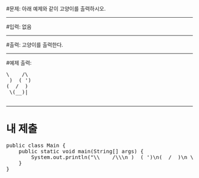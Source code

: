 #문제: 아래 예제와 같이 고양이를 출력하시오.

---
#입력: 없음

---
#출력: 고양이를 출력한다.

---
#예제 출력:
<pre>
\    /\
 )  ( ')
(  /  )
 \(__)|
 </pre>
---
# 내 제출
<pre>
public class Main {
	public static void main(String[] args) {
		System.out.println("\\    /\\\n )  ( ')\n(  /  )\n \\(__)|");
	}
}
</pre>

